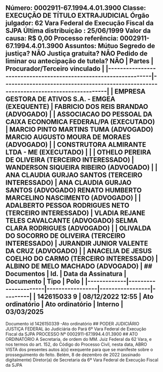 ## Número: 0002911-67.1994.4.01.3900 Classe: EXECUÇÃO DE TÍTULO EXTRAJUDICIAL Órgão julgador: 62 Vara Federal de Execução Fiscal da SJPA Última distribuição : 25/06/1999 Valor da causa: R$ 0,00 Processo referência: 0002911-67.1994.4.01.3900 Assuntos: Mútuo Segredo de justiça? NÃO Justiça gratuita? NÃO Pedido de liminar ou antecipação de tutela? NÃO | Partes | Procurador/Terceiro vinculado | |-----------------------------------------------------------------|--------------------------------------------------------------------------------------| | EMPRESA GESTORA DE ATIVOS S.A. - EMGEA (EXEQUENTE) | FABRICIO DOS REIS BRANDAO (ADVOGADO) | | ASSOCIACAO DO PESSOAL DA CAIXA ECONOMICA FEDERAL/PA (EXECUTADO) | MARCIO PINTO MARTINS TUMA (ADVOGADO) MARCIO AUGUSTO MOURA DE MORAES (ADVOGADO) | | CONSTRUTORA ALMIRANTE LTDA - ME (EXECUTADO) | | | OTHELO PEREIRA DE OLIVEIRA (TERCEIRO INTERESSADO) | WANDERSON SIQUEIRA RIBEIRO (ADVOGADO) | | ANA CLAUDIA GURJAO SANTOS (TERCEIRO INTERESSADO) | ANA CLAUDIA GURJAO SANTOS (ADVOGADO) RENATO HUMBERTO MARCELINO NASCIMENTO (ADVOGADO) | | ADALBERTO PESSOA RODRIGUES NETO (TERCEIRO INTERESSADO) | VLADIA REJANE TELES CAVALCANTE (ADVOGADO) SELMA CLARA RODRIGUES (ADVOGADO) | | OLIVALDA DO SOCORRO DE OLIVEIRA (TERCEIRO INTERESSADO) | JURANDIR JUNIOR VALENTE DA CRUZ (ADVOGADO) | | ANACELIA DE JESUS COELHO DO CARMO (TERCEIRO INTERESSADO) | ALBINO DE MELO MACHADO (ADVOGADO) | ## Documentos | Id. | Data da Assinatura | Documento | Tipo | Polo | |-------------|----------------------|-----------------|-----------------|---------| | 142615033 9 | 08/12/2022 12:55 | Ato ordinatório | Ato ordinatório | Interno | 03/03/2025

Documento id 1426150339 -Ato ordinatório ## PODER JUDICIÁRIO JUSTIÇA FEDERAL ão Judiciária do Pará 6º Vara Federal de Execução Fiscal da SJPA PROCESSO Nº 0002911-67.1994.4.01.3900 ## ATO ORDINATÓRIO A Secretaria, de ordem do MM. Juiz Federal da 62 Vara, e nos termos do art. 152, do Código do Processo Civil, nesta data, ABRO VISTA dos presentes autos à(o) exequente para que se manifeste sobre o prosseguimento do feito. Belém, 8 de dezembro de 2022 (assinado digitalmente) Diretor(a) de Secretaria da 6º Vara Federal de Execução Fiscal da SJPA

